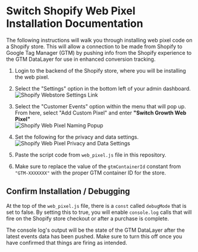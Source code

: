 # Switch Shopify Web Pixel Installation Documentation


The following instructions will walk you through installing web pixel code on a Shopify store. This will allow a connection to be made from Shopify to Google Tag Manager (GTM) by pushing info from the Shopify experience to the GTM DataLayer for use in enhanced conversion tracking.

1. Login to the backend of the Shopify store, where you will be installing the web pixel.
2. Select the "Settings" option in the bottom left of your admin dashboard.\
![Shopify Webstore Settings Link](https://lh3.googleusercontent.com/d/1xCGNmfwCyTTHDQxBHuMSwVPMAZ7iJzTr)

3. Select the "Customer Events" option within the menu that will pop up. From here, select "Add Custom Pixel" and enter **"Switch Growth Web Pixel"**\
![Shopify Web Pixel Naming Popup](https://lh3.googleusercontent.com/d/1S1Eksv7ldZuelgwSFdku2djywjNsohlv)

4. Set the following for the privacy and data settings.\
![Shopify Web Pixel Privacy and Data Settings](https://lh3.googleusercontent.com/d/1siqt0XVxZt1DgqdVeYCiOBUH8_8ppyY5)

5. Paste the script code from `web_pixel.js` file in this repository.

6. Make sure to replace the value of the `gtmContainerId` constant from `"GTM-XXXXXXX"` with the proper GTM container ID for the store.

## Confirm Installation / Debugging

At the top of the `web_pixel.js` file, there is a `const` called `debugMode` that is set to false. By setting this to true, you will enable `console.log` calls that will fire on the Shopify store checkout or after a purchase is complete. 

The console log's output will be the state of the GTM DataLayer after the latest events data has been pushed. Make sure to turn this off once you have confirmed that things are firing as intended.
